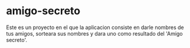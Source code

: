 # amigo-secreto
Este es un proyecto en el que la aplicacion consiste en darle nombres de tus amigos, sorteara sus nombres y dara uno como resultado del 'Amigo secreto'.
